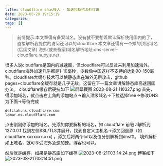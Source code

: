 ```yaml
---
title: cloudflare saas接入 - 加速和抵抗海外攻击
date: 2023-08-20 19:15:19
categories: 
tags: []
---
```

>前情提示:本文章得有备案域名，没有就不要想着默认解析使用国内的了，直接解析我提供的访问还可以的cloudflare
>本文章还得有一个嫖的顶级域名(后续文章)
>海外(或未备案)域名解析地址:dns-server-cloudflare.nuoyis.net

很多人说cloudflare是国内的减速器，但cloudflare可以反过来利用加速海外。cloudflare海外加速几乎都是1-10毫秒，少数像中国这样不支持的达到90-150毫秒。cloudflare大缓存技术可以使静态库在海外无惧攻击，github pages+cloudflare全缓存就是几乎无敌。这留在下一篇文章讲解静态库高速回国办法。
cloudflare缓存后硬抗如下
![屏幕截图 2023-08-21 110327.png][1]
首先，得添加域名，就点击右上角的添加站点->输入顶级域名->下拉选择free->修改DNS为下面->等待完成
```other
delilah.ns.cloudflare.com
lamar.ns.cloudflare.com
```
点击刚刚你添加的域名，先添加你要解析的域名，如 cloudflare 前缀 a解析到127.0.0.1
找到左侧SSL/TLS并展开，找到自定义主机名->添加回退源（如cloudflare.xxxxxxx.xxx) ，添加后将两个txt以及值分别解析到dns中。
境外解析如上域名，就可享受海外急速加速。博客也可以。

然后就是缓存，如果是静态库如下缓存
![2023-08-21T03:14:24.png][2]
博客如下
![2023-08-21T03:14:51.png][3]


  [1]: https://images.nuoyis.net/blog/typecho/uploads/2023/08/1625808904.png
  [2]: https://images.nuoyis.net/blog/typecho/uploads/2023/08/3169904810.png
  [3]: https://images.nuoyis.net/blog/typecho/uploads/2023/08/1402592000.png